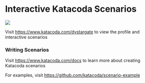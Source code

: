 # Interactive Katacoda Scenarios

[![](http://shields.katacoda.com/katacoda/dystargate/count.svg)](https://www.katacoda.com/dystargate "Get your profile on Katacoda.com")

Visit https://www.katacoda.com/dystargate to view the profile and interactive scenarios

### Writing Scenarios
Visit https://www.katacoda.com/docs to learn more about creating Katacoda scenarios

For examples, visit https://github.com/katacoda/scenario-example
